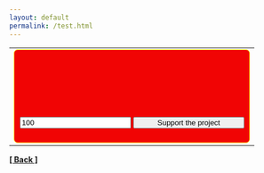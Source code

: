 ```yaml
---
layout: default
permalink: /test.html
---
```

<table cellPadding="0" cellSpacing="0"><tr><td><div style="padding:0.6em;background-color:#f10404;border:1px solid #ffff00;border-radius:7px">
<a style="width:200px;height:100px;display:block;margin-bottom:0.6em;background:url(https://yoomoney.ru/transfer/balance-informer/balance?id=28869014&key=226A2D499DF3688B) 0 0 no-repeat"></a>
<form action="https://yoomoney.ru/quickpay/confirm.xml" method="post"><input type="hidden" name="receiver" value="41001263743821"/>
<input name="sum" style="width:200px" value="100"/><input type="hidden" name="origin" value="button"/><input type="hidden" name="quickpay-form" value="small"/>
<input type="hidden" name="targets" value="Voluntary donation"/><input type="hidden" name="comment" value="Donate via My balance"/>
<input type="submit" style="width:200px" value="Support the project"/></form></div></td></tr></table>

**[[ Back ]](./)**